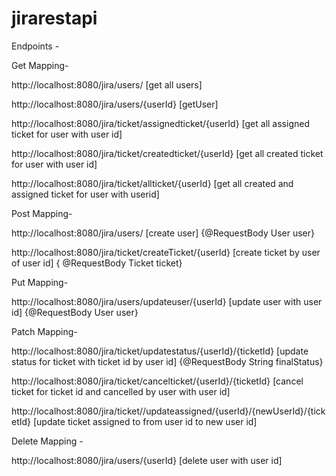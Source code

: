 # jirarestapi


Endpoints -

Get Mapping-

http://localhost:8080/jira/users/                         [get all users]

http://localhost:8080/jira/users/{userId}                 [getUser]

http://localhost:8080/jira/ticket/assignedticket/{userId} [get all assigned ticket for user with user id]

http://localhost:8080/jira/ticket/createdticket/{userId}  [get all created ticket for user with user id]

http://localhost:8080/jira/ticket/allticket/{userId}      [get all created and assigned ticket for user with userid]


Post Mapping-

http://localhost:8080/jira/users/                         [create user] {@RequestBody User user}

http://localhost:8080/jira/ticket/createTicket/{userId}   [create ticket by user of user id] { @RequestBody Ticket ticket}


Put Mapping-

http://localhost:8080/jira/users/updateuser/{userId}      [update user with user id] {@RequestBody User user}


Patch Mapping-

http://localhost:8080/jira/ticket/updatestatus/{userId}/{ticketId} [update status for ticket with ticket id by user id] {@RequestBody String finalStatus}

http://localhost:8080/jira/ticket/cancelticket/{userId}/{ticketId} [cancel ticket for ticket id and cancelled by user with user id]

http://localhost:8080/jira/ticket//updateassigned/{userId}/{newUserId}/{ticketId} [update ticket assigned to from user id to new user id]


Delete Mapping - 

http://localhost:8080/jira/users/{userId}  [delete user with user id]
